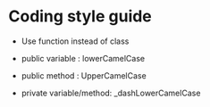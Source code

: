 # Coding style guide

* Use function instead of class
   
* public variable : lowerCamelCase

* public method : UpperCamelCase

* private variable/method: _dashLowerCamelCase
    
    